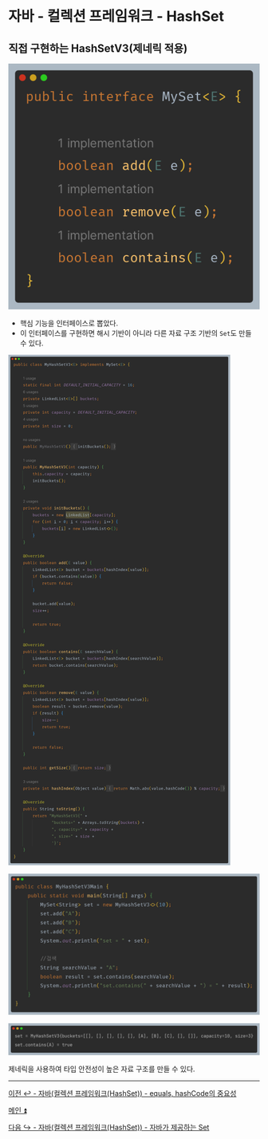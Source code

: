 # 자바 - 컬렉션 프레임워크 - HashSet

## 직접 구현하는 HashSetV3(제네릭 적용)

![img_34.png](image/img_34.png)

- 핵심 기능을 인터페이스로 뽑았다.
- 이 인터페이스를 구현하면 해시 기반이 아니라 다른 자료 구조 기반의 `Set`도 만들 수 있다.

![img_35.png](image/img_35.png)

![img_36.png](image/img_36.png)

![img_37.png](image/img_37.png)

제네릭을 사용하여 타입 안전성이 높은 자료 구조를 만들 수 있다.

---

[이전 ↩️ - 자바(컬렉션 프레임워크(HashSet)) - equals, hashCode의 중요성]()

[메인 ⏫](https://github.com/genesis12345678/TIL/blob/main/Java/mid_2/Main.md)

[다음 ↪️ - 자바(컬렉션 프레임워크(HashSet)) - 자바가 제공하는 Set]()